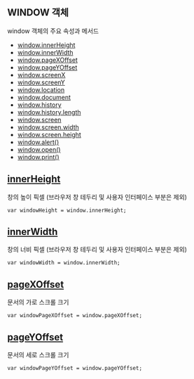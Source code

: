 ## WINDOW 객체



 window 객체의 주요 속성과 메서드 

- [window.innerHeight](#innerHeight)
- [window.innerWidth](#innerWidth)
- [window.pageXOffset](#pageXOffset)
- [window.pageYOffset](#pageYOffset)
- [window.screenX](#screenX)
- [window.screenY](#screenY)
- [window.location](#location)
- [window.document](#document)
- [window.history](#history)
- [window.history.length](#history.length)
- [window.screen](#screen)
- [window.screen.width](#screen.width)
- [window.screen.height](#screen.height)
- [window.alert()](#alert)
- [window.open()](#open)
- [window.print()](#print)


## [innerHeight](#innerHeight)

창의 높이 픽셀 (브라우저 창 테두리 및 사용자 인터페이스 부분은 제외)

```
var windowHeight = window.innerHeight;
```

## [innerWidth](#innerWidth)

창의 너비 픽셀 (브라우저 창 테두리 및 사용자 인터페이스 부분은 제외)

```
var windowWidth = window.innerWidth;
```


## [pageXOffset](#pageXOffset)

문서의 가로 스크롤 크기

```
var windowPageXOffset = window.pageXOffset;
```

## [pageYOffset](#pageYOffset)

문서의 세로 스크롤 크기

```
var windowPageYOffset = window.pageYOffset;
```




